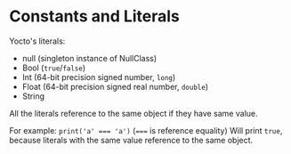 # Constants and Literals

Yocto's literals:
- null (singleton instance of NullClass)
- Bool (`true`/`false`)
- Int (64-bit precision signed number, `long`)
- Float (64-bit precision signed real number, `double`)
- String

All the literals reference to the same object if they have same value.

For example: `print('a' === 'a')` (`===` is reference equality)
Will print `true`, because literals with the same value reference to the same object.